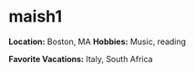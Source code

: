 # maish1

**Location:** Boston, MA
**Hobbies:** Music, reading

**Favorite Vacations:** Italy, South Africa
